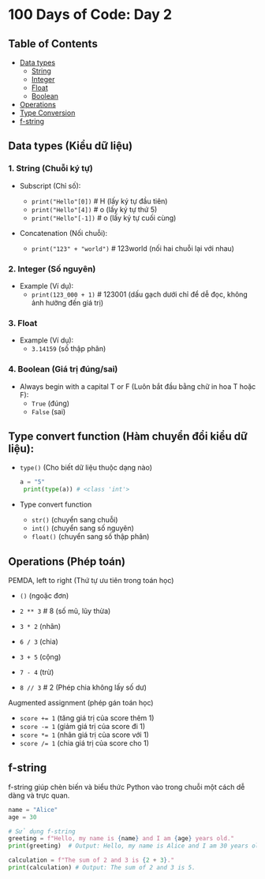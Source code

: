 # 100 Days of Code: Day 2

## Table of Contents

- [Data types](#data-types)
  - [String](#string)
  - [Integer](#integer)
  - [Float](#float)
  - [Boolean](#boolean)
- [Operations](#operations)
- [Type Conversion](#type-conversion)
- [f-string](#f-string)

## Data types (Kiểu dữ liệu)

### 1. String (Chuỗi ký tự)

- Subscript (Chỉ số):

  - `print("Hello"[0])` # H (lấy ký tự đầu tiên)
  - `print("Hello"[4])` # o (lấy ký tự thứ 5)
  - `print("Hello"[-1])` # o (lấy ký tự cuối cùng)

- Concatenation (Nối chuỗi):
  - `print("123" + "world")` # 123world (nối hai chuỗi lại với nhau)

### 2. Integer (Số nguyên)

- Example (Ví dụ):
  - `print(123_000 + 1)` # 123001 (dấu gạch dưới chỉ để dễ đọc, không ảnh hưởng đến giá trị)

### 3. Float

- Example (Ví dụ):
  - `3.14159` (số thập phân)

### 4. Boolean (Giá trị đúng/sai)

- Always begin with a capital T or F (Luôn bắt đầu bằng chữ in hoa T hoặc F):
  - `True` (đúng)
  - `False` (sai)

## Type convert function (Hàm chuyển đổi kiểu dữ liệu):

- `type()` (Cho biết dữ liệu thuộc dạng nào)

  ```python
  a = "5"
   print(type(a)) # <class 'int'>
  ```

- Type convert function
  - `str()` (chuyển sang chuỗi)
  - `int()` (chuyển sang số nguyên)
  - `float()` (chuyển sang số thập phân)

## Operations (Phép toán)

PEMDA, left to right (Thứ tự ưu tiên trong toán học)

- `()` (ngoặc đơn)
- `2 ** 3` # 8 (số mũ, lũy thừa)
- `3 * 2` (nhân)
- `6 / 3` (chia)
- `3 + 5` (cộng)
- `7 - 4` (trừ)

- `8 // 3` # 2 (Phép chia không lấy số dư)

Augmented assignment (phép gán toán học)

- `score += 1` (tăng giá trị của score thêm 1)
- `score -= 1` (giảm giá trị của score đi 1)
- `score *= 1` (nhân giá trị của score với 1)
- `score /= 1` (chia giá trị của score cho 1)

## f-string

f-string giúp chèn biến và biểu thức Python vào trong chuỗi một cách dễ dàng và trực quan.

```python
name = "Alice"
age = 30

# Sử dụng f-string
greeting = f"Hello, my name is {name} and I am {age} years old."
print(greeting)  # Output: Hello, my name is Alice and I am 30 years old.
```

```python
calculation = f"The sum of 2 and 3 is {2 + 3}."
print(calculation) # Output: The sum of 2 and 3 is 5.
```
